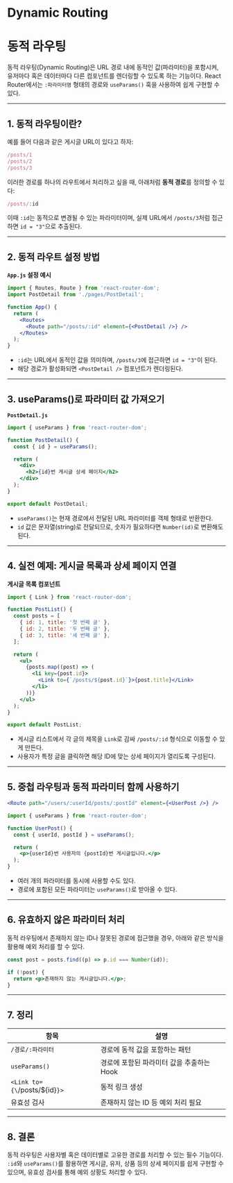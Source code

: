 # Dynamic Routing

# 동적 라우팅

동적 라우팅(Dynamic Routing)은 URL 경로 내에 동적인 값(파라미터)을 포함시켜, 유저마다 혹은 데이터마다 다른 컴포넌트를 렌더링할 수 있도록 하는 기능이다. React Router에서는 `:파라미터명` 형태의 경로와 `useParams()` 훅을 사용하여 쉽게 구현할 수 있다.

---

## 1. 동적 라우팅이란?

예를 들어 다음과 같은 게시글 URL이 있다고 하자:

```jsx
/posts/1
/posts/2
/posts/3
```

이러한 경로를 하나의 라우트에서 처리하고 싶을 때, 아래처럼 **동적 경로**를 정의할 수 있다:

```jsx
/posts/:id
```

이때 `:id`는 동적으로 변경될 수 있는 파라미터이며, 실제 URL에서 `/posts/3`처럼 접근하면 `id = "3"`으로 추출된다.

---

## 2. 동적 라우트 설정 방법

**`App.js` 설정 예시**

```jsx
import { Routes, Route } from 'react-router-dom';
import PostDetail from './pages/PostDetail';

function App() {
  return (
    <Routes>
      <Route path="/posts/:id" element={<PostDetail />} />
    </Routes>
  );
}
```

- `:id`는 URL에서 동적인 값을 의미하며, `/posts/3`에 접근하면 `id = "3"`이 된다.
- 해당 경로가 활성화되면 `<PostDetail />` 컴포넌트가 렌더링된다.

---

## 3. useParams()로 파라미터 값 가져오기

**`PostDetail.js`**

```jsx
import { useParams } from 'react-router-dom';

function PostDetail() {
  const { id } = useParams();

  return (
    <div>
      <h2>{id}번 게시글 상세 페이지</h2>
    </div>
  );
}

export default PostDetail;
```

- `useParams()`는 현재 경로에서 전달된 URL 파라미터를 객체 형태로 반환한다.
- `id` 값은 문자열(string)로 전달되므로, 숫자가 필요하다면 `Number(id)`로 변환해도 된다.

---

## 4. 실전 예제: 게시글 목록과 상세 페이지 연결

**게시글 목록 컴포넌트**

```jsx
import { Link } from 'react-router-dom';

function PostList() {
  const posts = [
    { id: 1, title: '첫 번째 글' },
    { id: 2, title: '두 번째 글' },
    { id: 3, title: '세 번째 글' },
  ];

  return (
    <ul>
      {posts.map((post) => (
        <li key={post.id}>
          <Link to={`/posts/${post.id}`}>{post.title}</Link>
        </li>
      ))}
    </ul>
  );
}

export default PostList;
```

- 게시글 리스트에서 각 글의 제목을 `Link`로 감싸 `/posts/:id` 형식으로 이동할 수 있게 만든다.
- 사용자가 특정 글을 클릭하면 해당 ID에 맞는 상세 페이지가 열리도록 구성된다.

---

## 5. 중첩 라우팅과 동적 파라미터 함께 사용하기

```jsx
<Route path="/users/:userId/posts/:postId" element={<UserPost />} />
```

```jsx
import { useParams } from 'react-router-dom';

function UserPost() {
  const { userId, postId } = useParams();

  return (
    <p>{userId}번 사용자의 {postId}번 게시글입니다.</p>
  );
}
```

- 여러 개의 파라미터를 동시에 사용할 수도 있다.
- 경로에 포함된 모든 파라미터는 `useParams()`로 받아올 수 있다.

---

## 6. 유효하지 않은 파라미터 처리

동적 라우팅에서 존재하지 않는 ID나 잘못된 경로에 접근했을 경우, 아래와 같은 방식을 활용해 예외 처리를 할 수 있다.

```jsx
const post = posts.find((p) => p.id === Number(id));

if (!post) {
  return <p>존재하지 않는 게시글입니다.</p>;
}
```

---

## 7. 정리

| **항목** | **설명** |
| --- | --- |
| `/경로/:파라미터` | 경로에 동적 값을 포함하는 패턴 |
| `useParams()` | 경로에 포함된 파라미터 값을 추출하는 Hook |
| `<Link to={\`/posts/${id}`}>` | 동적 링크 생성 |
| 유효성 검사 | 존재하지 않는 ID 등 예외 처리 필요 |

---

## 8. 결론

동적 라우팅은 사용자별 혹은 데이터별로 고유한 경로를 처리할 수 있는 필수 기능이다. `:id`와 `useParams()`를 활용하면 게시글, 유저, 상품 등의 상세 페이지를 쉽게 구현할 수 있으며, 유효성 검사를 통해 예외 상황도 처리할 수 있다.